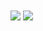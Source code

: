 <img   align="center" src="https://github-readme-stats.vercel.app/api?username=Serein-sz&locale=en&line_height=33&show_icons=true&hide=&theme=dark&rank_icon=github"/>
<img   align="center" src="https://github-readme-stats.vercel.app/api/top-langs/?username=Serein-sz&locale=en&line_height=33&theme=dark&langs_count=5"/>
